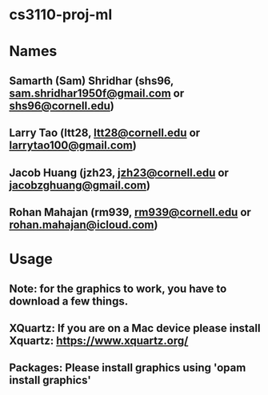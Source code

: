 # cs3110-proj-ml

# Names
## Samarth (Sam) Shridhar (shs96, sam.shridhar1950f@gmail.com or shs96@cornell.edu)
## Larry Tao (ltt28, ltt28@cornell.edu or larrytao100@gmail.com)
## Jacob Huang (jzh23, jzh23@cornell.edu or jacobzghuang@gmail.com)
## Rohan Mahajan (rm939, rm939@cornell.edu or rohan.mahajan@icloud.com)

# Usage
## Note: for the graphics to work, you have to download a few things.
## XQuartz: If you are on a Mac device please install Xquartz: https://www.xquartz.org/
## Packages: Please install graphics using 'opam install graphics'